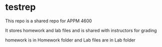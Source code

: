 # testrep

This repo is a shared repo for APPM 4600

It stores homework and lab files and is shared with instructors for grading

homework is in Homework folder and Lab files are in Lab folder

